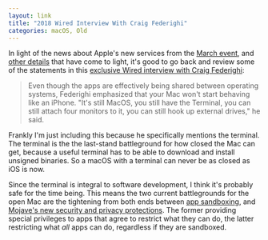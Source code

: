 ```yaml
---
layout: link
title: "2018 Wired Interview With Craig Federighi"
categories: macOS, Old
---
```


In light of the news about Apple's new services from the [March event](https://www.apple.com/apple-events/march-2019/), and [other details](https://twitter.com/stroughtonsmith/status/1114261872029700098) that have come to light, it's good to go back and review some of the statements in this [exclusive Wired interview with Craig Federighi](https://www.wired.com/story/wwdc-2018-federighi-ios-apps-on-macos/):

> Even though the apps are effectively being shared between operating systems, Federighi emphasized that your Mac won't start behaving like an iPhone. "It's still MacOS, you still have the Terminal, you can still attach four monitors to it, you can still hook up external drives," he said.

Frankly I'm just including this because he specifically mentions the terminal. The terminal is the the last-stand battleground for how closed the Mac can get, because a useful terminal has to be able to download and install unsigned binaries. So a macOS with a terminal can never be as closed as iOS is now.

Since the terminal is integral to software development, I think it's probably safe for the time being. This means the two current battlegrounds for the open Mac are the tightening from both ends between [app sandboxing](https://developer.apple.com/library/archive/documentation/Security/Conceptual/AppSandboxDesignGuide/AboutAppSandbox/AboutAppSandbox.html), and [Mojave's new security and privacy protections](https://mjtsai.com/blog/2018/09/10/mojaves-new-security-and-privacy-protections-face-usability-challenges/). The former providing special privileges to apps that agree to restrict what they can do, the latter restricting what *all* apps can do, regardless if they are sandboxed.
